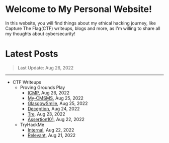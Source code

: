 # Welcome to My Personal Website!

In this website, you will find things about my ethical hacking journey, like Capture The Flag(CTF) writeups, blogs and more, as I'm willing to share all my thoughts about cybersecurity!

# Latest Posts

> Last Update: Aug 26, 2022

* * *
- CTF Writeups
	- Proving Grounds Play
		- [ICMP](https://siunam321.github.io/ctf/pgplay/ICMP/), Aug 26, 2022
		- [My-CMSMS](https://siunam321.github.io/ctf/pgplay/My-CMSMS/), Aug 25, 2022
		- [GlasgowSmile](https://siunam321.github.io/ctf/pgplay/GlasgowSmile/), Aug 25, 2022
		- [Deception](https://siunam321.github.io/ctf/pgplay/Deception/), Aug 24, 2022
		- [Tre](https://siunam321.github.io/ctf/pgplay/Tre/), Aug 23, 2022
		- [Assertion101](https://siunam321.github.io/ctf/pgplay/Assertion101/), Aug 22, 2022
	- TryHackMe
		- [Internal](https://siunam321.github.io/ctf/tryhackme/Internal/), Aug 22, 2022
		- [Relevant](https://siunam321.github.io/ctf/tryhackme/Relevant/), Aug 21, 2022
